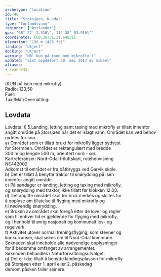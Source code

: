 ```yaml
---
archetype: "location"
id: 46
title: "Storsjøen, N-odal"
type: "Innlandsvann"
regioner: ["Østlandet"]
gps: "60° 22' 2.316\", 11° 38' 53.916\""
coordinates: [60.36731,11.64831]
elevation: "130 m (426 ft)"
landing: "Ukjent"
docking: "Ukjent"
warning: "NB! Kun på isen med mikrofly !"
updated: "Sist oppdatert 30. mai 2017 av mikael"
aliases:
- /vann/43
---
```


(KUN på isen med mikrofly)\
Radio: 123,50\
 Fuel:\
Taxi/Mat/Overnatting:

## Lovdata

Lovdata: § 5.Landing, letting samt taxing med mikrofly er tillatt innenfor angitt område på Storsjøen når det er islagt vann. Området kan ved behov ryddes for snø.\
a)	Området som er tillatt brukt for mikrofly ligger sydvest\
for Stormoen. Området er rektangulært med bredde\
300 m og lengde 500 m, orientert nord - sør.\
Kartreferanser: Nord-Odal friluftskart, rutehenvisning\
NE442002.\
Adkomst til området er fra båtbrygga ved Garvik skole.\
b)	Det er tillatt å benytte traktor til snørydding på isen\
innenfor angitt område.\
c)	På søndager er landing, letting og taxing med mikrofly,\
og snørydding med traktor, ikke tillatt før klokken 12.00.\
d)	Det angitte området skal før bruk merkes og skiltes for\
å opplyse om tillatelse til flyging med mikrofly og\
 til nødvendig snørydding.\
e)	Bruken av området skal foregå etter de lover og regler\
som til enhver tid er gjeldende for flyging med mikrofly,\
og i henhold til øvrig nasjonalt og kommunalt lov- og\
regelverk.\
f)	Aktivitet utover normal treningsflyging, som stevner og\
konkurranser, skal søkes om til Nord-Odal kommune.\
 Søknaden skal inneholde alle nødvendige opplysninger\
for å bedømme omfanget av arrangementet.\
Søknaden behandles i Naturforvaltningsutvalget.\
g)	Det er ikke tillatt å benytte landingsplassen for mikrofly\
på Storsjøen etter 1. april eller 2. påskedag\
dersom påsken faller seinere.
